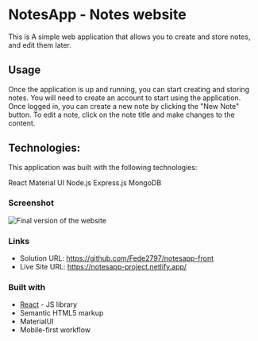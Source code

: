 # NotesApp - Notes website

This is A simple web application that allows you to create and store notes, and edit them later.

## Usage

Once the application is up and running, you can start creating and storing notes. You will need to create an account to start using the application. Once logged in, you can create a new note by clicking the "New Note" button. To edit a note, click on the note title and make changes to the content.

## Technologies:

This application was built with the following technologies:

React
Material UI
Node.js
Express.js
MongoDB

### Screenshot

![Final version of the website](https://user-images.githubusercontent.com/91157539/234721112-90487dad-547c-4e18-8529-869edc5e2218.PNG)

### Links

- Solution URL: https://github.com/Fede2797/notesapp-front
- Live Site URL: https://notesapp-project.netlify.app/

### Built with

- [React](https://reactjs.org/) - JS library
- Semantic HTML5 markup
- MaterialUI
- Mobile-first workflow
